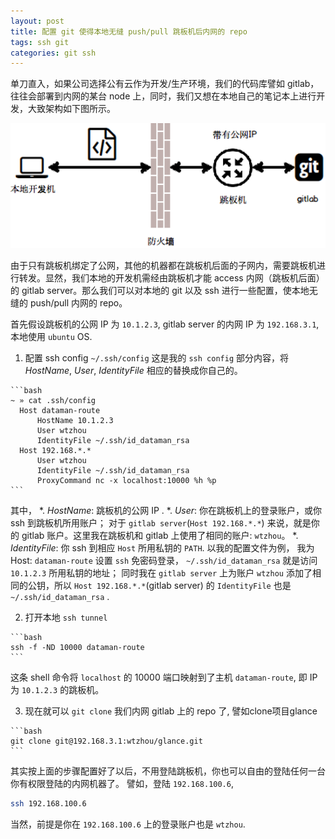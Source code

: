```yaml
---
layout: post
title: 配置 git 使得本地无缝 push/pull 跳板机后内网的 repo 
tags: ssh git
categories: git ssh
---
```


  单刀直入，如果公司选择公有云作为开发/生产环境，我们的代码库譬如 gitlab， 往往会部署到内网的某台 node 上，同时，我们又想在本地自己的笔记本上进行开发，大致架构如下图所示。

  <img src="/assets/git-push-intranet.png" style="width: 550px; height: 200px;" alt="开发环境架构"/>

  由于只有跳板机绑定了公网，其他的机器都在跳板机后面的子网内，需要跳板机进行转发。显然，我们本地的开发机需经由跳板机才能 access 内网（跳板机后面）的 gitlab server。那么我们可以对本地的 git 以及 ssh 进行一些配置，使本地无缝的 push/pull 内网的 repo。
  
  首先假设跳板机的公网 IP 为 `10.1.2.3`, gitlab server 的内网 IP 为 `192.168.3.1`, 本地使用 `ubuntu` OS.
  
  1. 配置 ssh config `~/.ssh/config`
      这是我的 `ssh config` 部分内容，将 *HostName*, *User*, *IdentityFile* 相应的替换成你自己的。

    ```bash
    ~ » cat .ssh/config
      Host dataman-route
          HostName 10.1.2.3
          User wtzhou
          IdentityFile ~/.ssh/id_dataman_rsa
      Host 192.168.*.*
          User wtzhou
          IdentityFile ~/.ssh/id_dataman_rsa
          ProxyCommand nc -x localhost:10000 %h %p
    ```
  其中， 
  *. *HostName*: 跳板机的公网 IP .
  *. *User*: 你在跳板机上的登录账户，或你 ssh 到跳板机所用账户； 对于 `gitlab server`(`Host 192.168.*.*`) 来说，就是你的 gitlab 账户。这里我在跳板机和 gitlab 上使用了相同的账户: `wtzhou`。
  *. *IdentityFile*: 你 ssh 到相应 `Host` 所用私钥的 `PATH`. 以我的配置文件为例， 我为 Host: `dataman-route` 设置 `ssh` 免密码登录， `~/.ssh/id_dataman_rsa` 就是访问 `10.1.2.3` 所用私钥的地址； 同时我在 `gitlab server` 上为账户 `wtzhou` 添加了相同的公钥，所以 `Host 192.168.*.*`(gitlab server) 的 `IdentityFile` 也是 `~/.ssh/id_dataman_rsa` .

  2. 打开本地 `ssh tunnel`

    ```bash
    ssh -f -ND 10000 dataman-route
    ```
  这条 shell 命令将 `localhost` 的 10000 端口映射到了主机 `dataman-route`, 即 IP 为 `10.1.2.3` 的跳板机。

  3. 现在就可以 `git clone` 我们内网 gitlab 上的 repo 了, 譬如clone项目glance

    ```bash
    git clone git@192.168.3.1:wtzhou/glance.git
    ```

  其实按上面的步骤配置好了以后，不用登陆跳板机，你也可以自由的登陆任何一台你有权限登陆的内网机器了。 譬如，登陆 `192.168.100.6`,
  
  ```bash
  ssh 192.168.100.6
  ```
  当然，前提是你在 `192.168.100.6` 上的登录账户也是 `wtzhou`.
